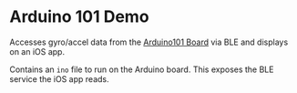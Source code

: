 # Arduino 101 Demo

Accesses gyro/accel data from the [Arduino101 Board](https://www.arduino.cc/en/Main/ArduinoBoard101) via BLE and displays on an iOS app.

Contains an `ino` file to run on the Arduino board. This exposes the BLE service the iOS app reads.
